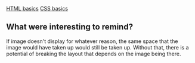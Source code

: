
[HTML basics](./screenshots/html1.png)
[CSS basics](./screenshots/css1.png)

## What were interesting to remind?

 If image doesn't display for whatever reason, the same space that the image would have taken up would still be taken up. Without that, there is a potential of breaking the layout that depends on the image being there.
